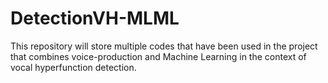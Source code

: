 # DetectionVH-MLML
This repository will store multiple codes that have been used in the project that combines voice-production and Machine Learning in the context of vocal hyperfunction detection.
